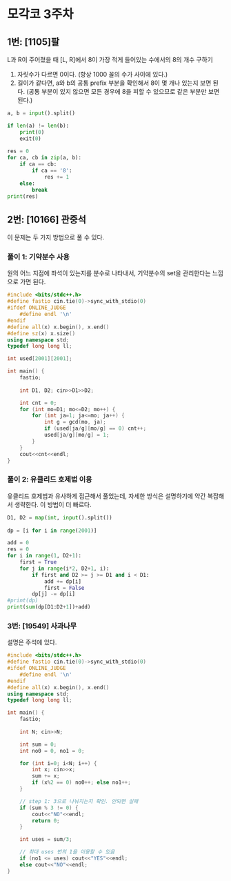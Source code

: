 # 모각코 3주차
## 1번: [1105]팔
L과 R이 주어졌을 때 [L, R]에서 8이 가장 적게 들어있는 수에서의 8의 개수 구하기
1. 자릿수가 다르면 0이다. (항상 1000 꼴의 수가 사이에 있다.)
2. 길이가 같다면, a와 b의 공통 prefix 부분을 확인해서 8이 몇 개나 있는지 보면 된다. (공통 부분이 있지 않으면 모든 경우에 8을 피할 수 있으므로 같은 부분만 보면 된다.)
```py
a, b = input().split()

if len(a) != len(b):
    print(0)
    exit(0)
    
res = 0
for ca, cb in zip(a, b):
    if ca == cb:
        if ca == '8':
            res += 1
    else:
        break
print(res)
```

## 2번: [10166] 관중석
이 문제는 두 가지 방법으로 풀 수 있다.
### 풀이 1: 기약분수 사용
원의 어느 지점에 좌석이 있는지를 분수로 나타내서, 기약분수의 set을 관리한다는 느낌으로 가면 된다.
```cpp
#include <bits/stdc++.h>
#define fastio cin.tie(0)->sync_with_stdio(0)
#ifdef ONLINE_JUDGE
    #define endl '\n'
#endif
#define all(x) x.begin(), x.end()
#define sz(x) x.size()
using namespace std;
typedef long long ll;

int used[2001][2001];

int main() {
    fastio;
    
    int D1, D2; cin>>D1>>D2;

    int cnt = 0;
    for (int mo=D1; mo<=D2; mo++) {
        for (int ja=1; ja<=mo; ja++) {
            int g = gcd(mo, ja);
            if (used[ja/g][mo/g] == 0) cnt++;
            used[ja/g][mo/g] = 1;
        }
    }
    cout<<cnt<<endl;
}
```
### 풀이 2: 유클리드 호제법 이용
유클리드 호제법과 유사하게 접근해서 풀었는데, 자세한 방식은 설명하기에 약간 복잡해서 생략한다. 이 방법이 더 빠르다.
```py
D1, D2 = map(int, input().split())
  
dp = [i for i in range(2001)]

add = 0
res = 0
for i in range(1, D2+1):
    first = True
    for j in range(i*2, D2+1, i):
        if first and D2 >= j >= D1 and i < D1:
            add += dp[i]
            first = False
        dp[j] -= dp[i]
#print(dp)
print(sum(dp[D1:D2+1])+add)
```

### 3번: [19549] 사과나무
설명은 주석에 있다.
```cpp
#include <bits/stdc++.h>
#define fastio cin.tie(0)->sync_with_stdio(0)
#ifdef ONLINE_JUDGE
    #define endl '\n'
#endif
#define all(x) x.begin(), x.end()
using namespace std;
typedef long long ll;

int main() {
    fastio;
    
    int N; cin>>N;

    int sum = 0;
    int no0 = 0, no1 = 0;

    for (int i=0; i<N; i++) {
        int x; cin>>x;
        sum += x;
        if (x%2 == 0) no0++; else no1++;
    }

    // step 1: 3으로 나눠지는지 확인. 안되면 실패
    if (sum % 3 != 0) {
        cout<<"NO"<<endl;
        return 0;
    }

    int uses = sum/3;

    // 최대 uses 번의 1을 이용할 수 있음
    if (no1 <= uses) cout<<"YES"<<endl;
    else cout<<"NO"<<endl;
}
```
